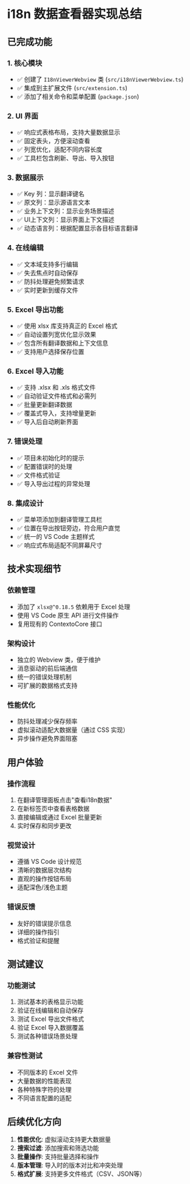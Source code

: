 # i18n 数据查看器实现总结

## 已完成功能

### 1. 核心模块
- ✅ 创建了 `I18nViewerWebview` 类 (`src/i18nViewerWebview.ts`)
- ✅ 集成到主扩展文件 (`src/extension.ts`)
- ✅ 添加了相关命令和菜单配置 (`package.json`)

### 2. UI 界面
- ✅ 响应式表格布局，支持大量数据显示
- ✅ 固定表头，方便滚动查看
- ✅ 列宽优化，适配不同内容长度
- ✅ 工具栏包含刷新、导出、导入按钮

### 3. 数据展示
- ✅ Key 列：显示翻译键名
- ✅ 原文列：显示源语言文本
- ✅ 业务上下文列：显示业务场景描述
- ✅ UI上下文列：显示界面上下文描述
- ✅ 动态语言列：根据配置显示各目标语言翻译

### 4. 在线编辑
- ✅ 文本域支持多行编辑
- ✅ 失去焦点时自动保存
- ✅ 防抖处理避免频繁请求
- ✅ 实时更新到缓存文件

### 5. Excel 导出功能
- ✅ 使用 xlsx 库支持真正的 Excel 格式
- ✅ 自动设置列宽优化显示效果
- ✅ 包含所有翻译数据和上下文信息
- ✅ 支持用户选择保存位置

### 6. Excel 导入功能
- ✅ 支持 .xlsx 和 .xls 格式文件
- ✅ 自动验证文件格式和必需列
- ✅ 批量更新翻译数据
- ✅ 覆盖式导入，支持增量更新
- ✅ 导入后自动刷新界面

### 7. 错误处理
- ✅ 项目未初始化时的提示
- ✅ 配置错误时的处理
- ✅ 文件格式验证
- ✅ 导入导出过程的异常处理

### 8. 集成设计
- ✅ 菜单项添加到翻译管理工具栏
- ✅ 位置在导出按钮旁边，符合用户直觉
- ✅ 统一的 VS Code 主题样式
- ✅ 响应式布局适配不同屏幕尺寸

## 技术实现细节

### 依赖管理
- 添加了 `xlsx@^0.18.5` 依赖用于 Excel 处理
- 使用 VS Code 原生 API 进行文件操作
- 复用现有的 ContextoCore 接口

### 架构设计
- 独立的 Webview 类，便于维护
- 消息驱动的前后端通信
- 统一的错误处理机制
- 可扩展的数据格式支持

### 性能优化
- 防抖处理减少保存频率
- 虚拟滚动适配大数据量（通过 CSS 实现）
- 异步操作避免界面阻塞

## 用户体验

### 操作流程
1. 在翻译管理面板点击"查看i18n数据"
2. 在新标签页中查看表格数据
3. 直接编辑或通过 Excel 批量更新
4. 实时保存和同步更改

### 视觉设计
- 遵循 VS Code 设计规范
- 清晰的数据层次结构
- 直观的操作按钮布局
- 适配深色/浅色主题

### 错误反馈
- 友好的错误提示信息
- 详细的操作指引
- 格式验证和提醒

## 测试建议

### 功能测试
1. 测试基本的表格显示功能
2. 验证在线编辑和自动保存
3. 测试 Excel 导出文件格式
4. 验证 Excel 导入数据覆盖
5. 测试各种错误场景处理

### 兼容性测试
- 不同版本的 Excel 文件
- 大量数据的性能表现
- 各种特殊字符的处理
- 不同语言配置的适配

## 后续优化方向

1. **性能优化**: 虚拟滚动支持更大数据量
2. **搜索过滤**: 添加搜索和筛选功能
3. **批量操作**: 支持批量选择和操作
4. **版本管理**: 导入时的版本对比和冲突处理
5. **格式扩展**: 支持更多文件格式（CSV、JSON等）
